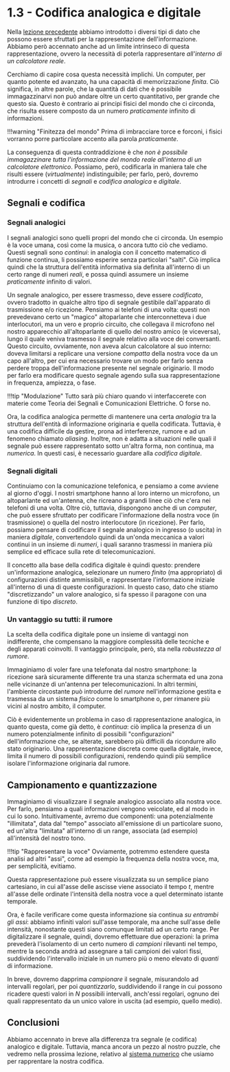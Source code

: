 # 1.3 - Codifica analogica e digitale

Nella [lezione precedente](03_dig_an.md) abbiamo introdotto i diversi tipi di dato che possono essere sfruttati per la rappresentazione dell'informazione. Abbiamo però accennato anche ad un limite intrinseco di questa rappresentazione, ovvero la necessità di poterla rappresentare *all'interno di un calcolatore reale*.

Cerchiamo di capire cosa questa necessità implichi. Un computer, per quanto potente ed avanzato, ha una capacità di memorizzazione *finita*. Ciò significa, in altre parole, che la quantità di dati che è possibile immagazzinarvi non può andare oltre un certo quantitativo, per grande che questo sia. Questo è contrario ai principi fisici del mondo che ci circonda, che risulta essere composto da un numero *praticamente* infinito di informazioni.

!!!warning "Finitezza del mondo"
    Prima di imbracciare torce e forconi, i fisici vorranno porre particolare accento alla parola *praticamente*.

La conseguenza di questa contraddizione è che *non è possibile immagazzinare tutta l'informazione del mondo reale all'interno di un calcolatore elettronico*. Possiamo, però, codificarla in maniera tale che risulti essere (*virtualmente*) indistinguibile; per farlo, però, dovremo introdurre i concetti di *segnali* e *codifica analogica* e *digitale*.

## Segnali e codifica

### Segnali analogici

I segnali analogici sono quelli propri del mondo che ci circonda. Un esempio è la voce umana, così come la musica, o ancora tutto ciò che vediamo. Questi segnali sono *continui*: in analogia con il concetto matematico di funzione continua, li possiamo esperire senza particolari "salti". Ciò implica quindi che la struttura dell'entità informativa sia definita all'interno di un certo range di numeri *reali*, e possa quindi assumere un insieme *praticamente* infinito di valori.

Un segnale analogico, per essere trasmesso, deve essere *codificato*, ovvero tradotto in qualche altro tipo di segnale gestibile dall'apparato di trasmissione e/o ricezione. Pensiamo ai telefoni di una volta: questi non prevedevano certo un "magico" altoparlante che interconnetteva i due interlocutori, ma un vero e proprio circuito, che collegava il microfono nel nostro apparecchio all'altoparlante di quello del nostro amico (e viceversa), lungo il quale veniva trasmesso il segnale relativo alla voce dei conversanti. Questo circuito, ovviamente, non aveva alcun calcolatore al suo interno: doveva limitarsi a replicare una versione *compatta* della nostra voce da un capo all'altro, per cui era necessario trovare un modo per farlo senza perdere troppa dell'informazione presente nel segnale originario. Il modo per farlo era modificare questo segnale agendo sulla sua rappresentazione in frequenza, ampiezza, o fase.

!!!tip "Modulazione"
    Tutto sarà più chiaro quando vi interfaccerete con materie come Teoria dei Segnali e Comunicazioni Elettriche. O forse no.

Ora, la codifica analogica permette di mantenere una certa *analogia* tra la struttura dell'entità di informazione originaria e quella codificata. Tuttavia, è una codifica difficile da gestire, prona ad interferenze, rumore e ad un fenomeno chiamato *aliasing*. Inoltre, non è adatta a situazioni nelle quali il segnale può essere rappresentato sotto un'altra forma, non continua, ma *numerica*. In questi casi, è necessario guardare alla *codifica digitale*.

### Segnali digitali

Continuiamo con la comunicazione telefonica, e pensiamo a come avviene al giorno d'oggi. I nostri smartphone hanno al loro interno un microfono, un altoparlante ed un'antenna, che ricreano a grandi linee ciò che c'era nei telefoni di una volta. Oltre ciò, tuttavia, dispongono anche di un *computer*, che può essere sfruttato per codificare l'informazione della nostra voce (in trasmissione) o quella del nostro interlocutore (in ricezione). Per farlo, possiamo pensare di codificare il segnale analogico in ingresso (o uscita) in maniera *digitale*, convertendolo quindi da un'onda meccanica a valori continui in un insieme di *numeri*, i quali saranno trasmessi in maniera più semplice ed efficace sulla rete di telecomunicazioni.

Il concetto alla base della codifica digitale è quindi questo: prendere un'informazione analogica, selezionare un numero *finito* (ma appropriato) di configurazioni distinte ammissibili, e rappresentare l'informazione iniziale all'interno di una di queste configurazioni. In questo caso, dato che stiamo "discretizzando" un valore analogico, si fa spesso il paragone con una funzione di tipo *discreto*.

### Un vantaggio su tutti: il rumore

La scelta della codifica digitale pone un insieme di vantaggi non indifferente, che compensano la maggiore complessità delle tecniche e degli apparati coinvolti. Il vantaggio principale, però, sta nella *robustezza al rumore*.

Immaginiamo di voler fare una telefonata dal nostro smartphone: la ricezione sarà sicuramente differente tra una stanza schermata ed una zona nelle vicinanze di un'antenna per telecomunicazioni. In altri termini, l'ambiente circostante può introdurre del *rumore* nell'informazione gestita e trasmessa da un sistema *fisico* come lo smartphone o, per rimanere più vicini al nostro ambito, il computer.

Ciò è evidentemente un problema in caso di rappresentazione analogica, in quanto questa, come già detto, è *continua*: ciò implica la presenza di un numero potenzialmente infinito di possibili "configurazioni" dell'informazione che, se alterate, sarebbero più difficili da ricondurre allo stato originario. Una rappresentazione discreta come quella digitale, invece, limita il numero di possibili configurazioni, rendendo quindi più semplice isolare l'informazione originaria dal rumore.

## Campionamento e quantizzazione

Immaginiamo di visualizzare il segnale analogico associato alla nostra voce. Per farlo, pensiamo a quali informazioni vengono veicolate, ed al modo in cui lo sono. Intuitivamente, avremo due componenti: una potenzialmente "illimitata", data dal "tempo" associato all'emissione di un particolare suono, ed un'altra "limitata" all'interno di un range, associata (ad esempio) all'intensità del nostro tono. 

!!!tip "Rappresentare la voce"
    Ovviamente, potremmo estendere questa analisi ad altri "assi", come ad esempio la frequenza della nostra voce, ma, per semplicità, evitiamo.

Questa rappresentazione può essere visualizzata su un semplice piano cartesiano, in cui all'asse delle ascisse viene associato il tempo $t$, mentre all'asse delle ordinate l'intensità della nostra voce a quel determinato istante temporale.

Ora, è facile verificare come questa informazione sia continua *su entrambi gli assi*: abbiamo infiniti valori sull'asse temporale, ma anche sull'asse delle intensità, nonostante questi siano comunque limitati ad un certo range. Per digitalizzare il segnale, quindi, dovremo effettuare due operazioni: la prima prevederà l'isolamento di un certo numero di *campioni* rilevanti nel tempo, mentre la seconda andrà ad assegnare a tali campioni dei valori fissi, suddividendo l'intervallo iniziale in un numero più o meno elevato di *quanti* di informazione.

In breve, dovremo dapprima *campionare* il segnale, misurandolo ad intervalli regolari, per poi *quantizzarlo*, suddividendo il range in cui possono ricadere questi valori in $N$ possibili intervalli, anch'essi regolari, ognuno dei quali rappresentato da un unico valore in uscita (ad esempio, quello medio).

## Conclusioni

Abbiamo accennato in breve alla differenza tra segnale (e codifica) analogico e digitale. Tuttavia, manca ancora un pezzo al nostro puzzle, che vedremo nella prossima lezione, relativo al [sistema numerico](04_num_sis.md) che usiamo per rapprentare la nostra codifica.
